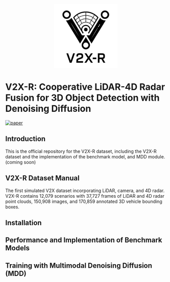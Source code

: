 <div align="center">
  <img src="images/logo.png" width="200"/>
</div>

# V2X-R: Cooperative LiDAR-4D Radar Fusion for 3D Object Detection with Denoising Diffusion 
[![paper](https://img.shields.io/badge/arXiv-Paper-<COLOR>.svg)](https://arxiv.org/abs/2411.08402)
## Introduction
This is the official repository for the V2X-R dataset, including the V2X-R dataset and the implementation of the benchmark model, and MDD module.  (coming soon)


## V2X-R Dataset Manual
The first simulated V2X dataset incorporating LiDAR, camera, and 4D radar. V2X-R contains 12,079 scenarios with 37,727 frames of LiDAR and 4D radar point clouds, 150,908 images, and 170,859 annotated 3D vehicle bounding boxes.

## Installation

## Performance and Implementation of Benchmark Models


## Training with Multimodal Denoising Diffusion (MDD) 
